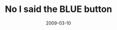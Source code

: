 ---
layout: base.njk
title : 'No I said the BLUE button' 
view_title : 'No I said the BLUE button' 
year : '2009' 
date : '2009-03-10' 
img_file : '/drawing/noisaidthebluebutton.png' 
html_file : 'noisaidthebluebutton' 
next_html : 'starshouldlawayswearsunglasses.html' 
year_order : '80' 
permalink : "title/{{html_file}}.html"
---